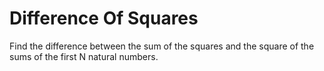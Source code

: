 # Difference Of Squares

Find the difference between the sum of the squares and the square of the sums of the first N natural numbers.
